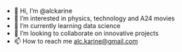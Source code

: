 - 👋 Hi, I’m @alckarine
- 👀 I’m interested in physics, technology and A24 movies
- 🌱 I’m currently learning data science
- 💞️ I’m looking to collaborate on innovative projects
- 📫 How to reach me alc.karine@gmail.com

<!---
alckarine/alckarine is a ✨ special ✨ repository because its `README.md` (this file) appears on your GitHub profile.
You can click the Preview link to take a look at your changes.
--->
